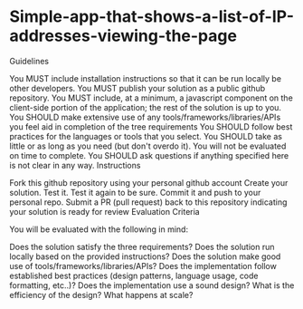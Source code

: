 # Simple-app-that-shows-a-list-of-IP-addresses-viewing-the-page


Guidelines

You MUST include installation instructions so that it can be run locally be other developers.
You MUST publish your solution as a public github repository.
You MUST include, at a minimum, a javascript component on the client-side portion of the application; the rest of the solution is up to you.
You SHOULD make extensive use of any tools/frameworks/libraries/APIs you feel aid in completion of the tree requirements
You SHOULD follow best practices for the languages or tools that you select.
You SHOULD take as little or as long as you need (but don't overdo it). You will not be evaluated on time to complete.
You SHOULD ask questions if anything specified here is not clear in any way.
Instructions

Fork this github repository using your personal github account
Create your solution. Test it. Test it again to be sure. Commit it and push to your personal repo.
Submit a PR (pull request) back to this repository indicating your solution is ready for review
Evaluation Criteria

You will be evaluated with the following in mind:

Does the solution satisfy the three requirements?
Does the solution run locally based on the provided instructions?
Does the solution make good use of tools/frameworks/libraries/APIs?
Does the implementation follow established best practices (design patterns, language usage, code formatting, etc..)?
Does the implementation use a sound design? What is the efficiency of the design? What happens at scale?